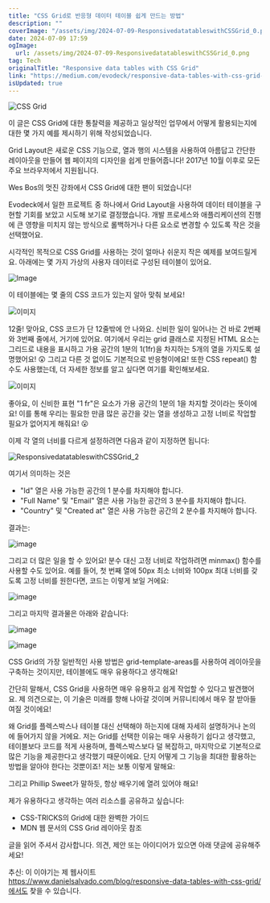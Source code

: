 ```yaml
---
title: "CSS Grid로 반응형 데이터 테이블 쉽게 만드는 방법"
description: ""
coverImage: "/assets/img/2024-07-09-ResponsivedatatableswithCSSGrid_0.png"
date: 2024-07-09 17:59
ogImage: 
  url: /assets/img/2024-07-09-ResponsivedatatableswithCSSGrid_0.png
tag: Tech
originalTitle: "Responsive data tables with CSS Grid"
link: "https://medium.com/evodeck/responsive-data-tables-with-css-grid-3c58ecf04723"
isUpdated: true
---
```




![CSS Grid](https://miro.medium.com/v2/resize:fit:1400/1*jTLeBdCKKscV-GR2nVSy2w.gif)

이 글은 CSS Grid에 대한 통찰력을 제공하고 일상적인 업무에서 어떻게 활용되는지에 대한 몇 가지 예를 제시하기 위해 작성되었습니다.

Grid Layout은 새로운 CSS 기능으로, 열과 행의 시스템을 사용하여 아름답고 간단한 레이아웃을 만들어 웹 페이지의 디자인을 쉽게 만들어줍니다! 2017년 10월 이후로 모든 주요 브라우저에서 지원됩니다.

Wes Bos의 멋진 강좌에서 CSS Grid에 대한 팬이 되었습니다!

<div class="content-ad"></div>

Evodeck에서 일한 프로젝트 중 하나에서 Grid Layout을 사용하여 데이터 테이블을 구현할 기회를 보았고 시도해 보기로 결정했습니다. 개발 프로세스와 애플리케이션의 진행에 큰 영향을 미치지 않는 방식으로 롤백하거나 다른 요소로 변경할 수 있도록 작은 것을 선택했어요.

시각적인 목적으로 CSS Grid를 사용하는 것이 얼마나 쉬운지 작은 예제를 보여드릴게요. 아래에는 몇 가지 가상의 사용자 데이터로 구성된 테이블이 있어요.

![Image](/assets/img/2024-07-09-ResponsivedatatableswithCSSGrid_0.png)

이 테이블에는 몇 줄의 CSS 코드가 있는지 알아 맞춰 보세요!

<div class="content-ad"></div>

![이미지](/assets/img/2024-07-09-ResponsivedatatableswithCSSGrid_1.png)

12줄! 맞아요, CSS 코드가 단 12줄밖에 안 나와요. 신비한 일이 일어나는 건 바로 2번째와 3번째 줄에서, 거기에 있어요. 여기에서 우리는 grid 클래스로 지정된 HTML 요소는 그리드로 내용을 표시하고 가용 공간의 1분의 1(1fr)을 차지하는 5개의 열을 가지도록 설명했어요! 😲 그리고 다른 것 없이도 기본적으로 반응형이에요! 또한 CSS repeat() 함수도 사용했는데, 더 자세한 정보를 알고 싶다면 여기를 확인해보세요.

![이미지](https://miro.medium.com/v2/resize:fit:1400/1*38Jo6O4-7ZBLrq0fXVRvOA.gif)

좋아요, 이 신비한 표현 "1 fr"은 요소가 가용 공간의 1분의 1을 차지할 것이라는 뜻이에요! 이를 통해 우리는 필요한 만큼 많은 공간을 갖는 열을 생성하고 고정 너비로 작업할 필요가 없어지게 해줘요! 😮

<div class="content-ad"></div>

이제 각 열의 너비를 다르게 설정하려면 다음과 같이 지정하면 됩니다:

![ResponsivedatatableswithCSSGrid_2](/assets/img/2024-07-09-ResponsivedatatableswithCSSGrid_2.png)

여기서 의미하는 것은

- "Id" 열은 사용 가능한 공간의 1 분수를 차지해야 합니다.
- "Full Name" 및 "Email" 열은 사용 가능한 공간의 3 분수를 차지해야 합니다.
- "Country" 및 "Created at" 열은 사용 가능한 공간의 2 분수를 차지해야 합니다.

<div class="content-ad"></div>

결과는:

![image](/assets/img/2024-07-09-ResponsivedatatableswithCSSGrid_3.png)

그리고 더 많은 일을 할 수 있어요! 분수 대신 고정 너비로 작업하려면 minmax() 함수를 사용할 수도 있어요. 예를 들어, 첫 번째 열에 50px 최소 너비와 100px 최대 너비를 갖도록 고정 너비를 원한다면, 코드는 이렇게 보일 거에요:

![image](/assets/img/2024-07-09-ResponsivedatatableswithCSSGrid_4.png)

<div class="content-ad"></div>

그리고 마지막 결과물은 아래와 같습니다:

![image](/assets/img/2024-07-09-ResponsivedatatableswithCSSGrid_5.png)

![image](/assets/img/2024-07-09-ResponsivedatatableswithCSSGrid_6.png)

CSS Grid의 가장 일반적인 사용 방법은 grid-template-areas를 사용하여 레이아웃을 구축하는 것이지만, 테이블에도 매우 유용하다고 생각해요!

<div class="content-ad"></div>

간단히 말해서, CSS Grid을 사용하면 매우 유용하고 쉽게 작업할 수 있다고 발견했어요. 제 의견으로는, 이 기술은 미래를 향해 나아갈 것이며 커뮤니티에서 매우 잘 받아들여질 것이에요!

왜 Grid를 플렉스박스나 테이블 대신 선택해야 하는지에 대해 자세히 설명하거나 논의에 들어가지 않을 거에요. 저는 Grid를 선택한 이유는 매우 사용하기 쉽다고 생각했고, 테이블보다 코드를 적게 사용하며, 플렉스박스보다 덜 복잡하고, 마지막으로 기본적으로 많은 기능을 제공한다고 생각했기 때문이에요. 단지 어떻게 그 기능을 최대한 활용하는 방법을 알아야 한다는 것뿐이죠! 저는 보통 이렇게 말해요:

그리고 Phillip Sweet가 말하듯, 항상 배우기에 열려 있어야 해요!

제가 유용하다고 생각하는 여러 리소스를 공유하고 싶습니다:

<div class="content-ad"></div>

- CSS-TRICKS의 Grid에 대한 완벽한 가이드
- MDN 웹 문서의 CSS Grid 레이아웃 참조

글을 읽어 주셔서 감사합니다. 의견, 제안 또는 아이디어가 있으면 아래 댓글에 공유해주세요!

추신: 이 이야기는 제 웹사이트 https://www.danielsalvado.com/blog/responsive-data-tables-with-css-grid/에서도 찾을 수 있습니다.
